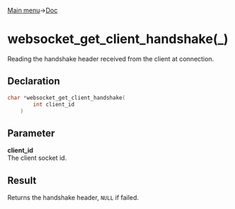 [Main menu](../../Readme.md)->[Doc](../websocket-doc.md)

# websocket_get_client_handshake(\_)
Reading the handshake header received from the client at connection.

## **Declaration**
```C
char *websocket_get_client_handshake(
		int client_id
	)
```


## **Parameter**
**client_id**\
The client socket id.

## **Result**
Returns the handshake header, `NULL` if failed.
